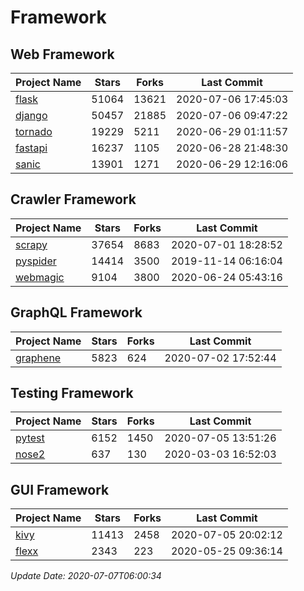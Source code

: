 # Framework

## Web Framework

| Project Name | Stars | Forks | Last Commit |
| ------------ | ----- | ----- | ----------- |
| [flask](https://github.com/pallets/flask) | 51064 | 13621 | 2020-07-06 17:45:03 |
| [django](https://github.com/django/django) | 50457 | 21885 | 2020-07-06 09:47:22 |
| [tornado](https://github.com/tornadoweb/tornado) | 19229 | 5211 | 2020-06-29 01:11:57 |
| [fastapi](https://github.com/tiangolo/fastapi) | 16237 | 1105 | 2020-06-28 21:48:30 |
| [sanic](https://github.com/huge-success/sanic) | 13901 | 1271 | 2020-06-29 12:16:06 |

## Crawler Framework

| Project Name | Stars | Forks | Last Commit |
| ------------ | ----- | ----- | ----------- |
| [scrapy](https://github.com/scrapy/scrapy) | 37654 | 8683 | 2020-07-01 18:28:52 |
| [pyspider](https://github.com/binux/pyspider) | 14414 | 3500 | 2019-11-14 06:16:04 |
| [webmagic](https://github.com/code4craft/webmagic) | 9104 | 3800 | 2020-06-24 05:43:16 |

## GraphQL Framework

| Project Name | Stars | Forks | Last Commit |
| ------------ | ----- | ----- | ----------- |
| [graphene](https://github.com/graphql-python/graphene) | 5823 | 624 | 2020-07-02 17:52:44 |

## Testing Framework

| Project Name | Stars | Forks | Last Commit |
| ------------ | ----- | ----- | ----------- |
| [pytest](https://github.com/pytest-dev/pytest) | 6152 | 1450 | 2020-07-05 13:51:26 |
| [nose2](https://github.com/nose-devs/nose2) | 637 | 130 | 2020-03-03 16:52:03 |

## GUI Framework

| Project Name | Stars | Forks | Last Commit |
| ------------ | ----- | ----- | ----------- |
| [kivy](https://github.com/kivy/kivy) | 11413 | 2458 | 2020-07-05 20:02:12 |
| [flexx](https://github.com/flexxui/flexx) | 2343 | 223 | 2020-05-25 09:36:14 |

*Update Date: 2020-07-07T06:00:34*
